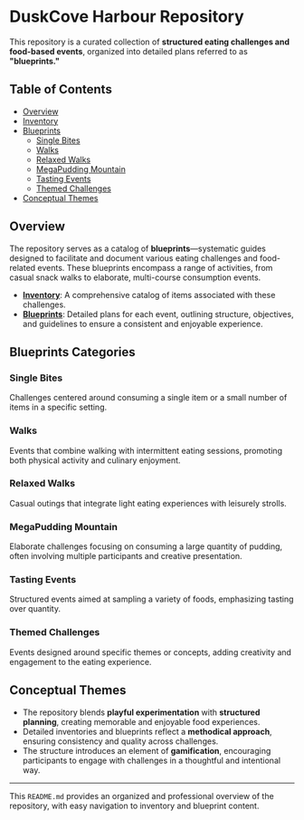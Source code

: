 # DuskCove Harbour Repository

This repository is a curated collection of **structured eating challenges and food-based events**, organized into detailed plans referred to as **"blueprints."**

## Table of Contents

- [Overview](#overview)
- [Inventory](#inventory)
- [Blueprints](#blueprints)
  - [Single Bites](#single-bites)
  - [Walks](#walks)
  - [Relaxed Walks](#relaxed-walks)
  - [MegaPudding Mountain](#megapudding-mountain)
  - [Tasting Events](#tasting-events)
  - [Themed Challenges](#themed-challenges)
- [Conceptual Themes](#conceptual-themes)

## Overview

The repository serves as a catalog of **blueprints**—systematic guides designed to facilitate and document various eating challenges and food-related events. These blueprints encompass a range of activities, from casual snack walks to elaborate, multi-course consumption events.

- **[Inventory](./inventory/Inventory.md)**: A comprehensive catalog of items associated with these challenges.
- **[Blueprints](./Index.md)**: Detailed plans for each event, outlining structure, objectives, and guidelines to ensure a consistent and enjoyable experience.

## Blueprints Categories

### Single Bites

Challenges centered around consuming a single item or a small number of items in a specific setting.

### Walks

Events that combine walking with intermittent eating sessions, promoting both physical activity and culinary enjoyment.

### Relaxed Walks

Casual outings that integrate light eating experiences with leisurely strolls.

### MegaPudding Mountain

Elaborate challenges focusing on consuming a large quantity of pudding, often involving multiple participants and creative presentation.

### Tasting Events

Structured events aimed at sampling a variety of foods, emphasizing tasting over quantity.

### Themed Challenges

Events designed around specific themes or concepts, adding creativity and engagement to the eating experience.

## Conceptual Themes

- The repository blends **playful experimentation** with **structured planning**, creating memorable and enjoyable food experiences.
- Detailed inventories and blueprints reflect a **methodical approach**, ensuring consistency and quality across challenges.
- The structure introduces an element of **gamification**, encouraging participants to engage with challenges in a thoughtful and intentional way.

---

This `README.md` provides an organized and professional overview of the repository, with easy navigation to inventory and blueprint content.
